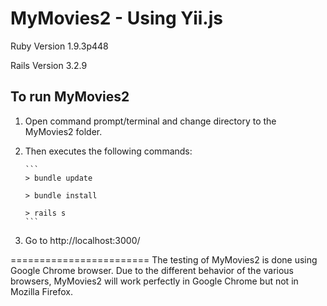 MyMovies2 - Using Yii.js
========================
Ruby Version 1.9.3p448

Rails Version 3.2.9

To run MyMovies2
----------------
1. Open command prompt/terminal and change directory to the MyMovies2 folder.
2. Then executes the following commands:
       
       ```
       > bundle update

       > bundle install
       
       > rails s
       ```
       
3. Go to http://localhost:3000/

========================
The testing of MyMovies2 is done using Google Chrome browser. Due to the different behavior of the various browsers, MyMovies2 will work perfectly in Google Chrome but not in Mozilla Firefox.

